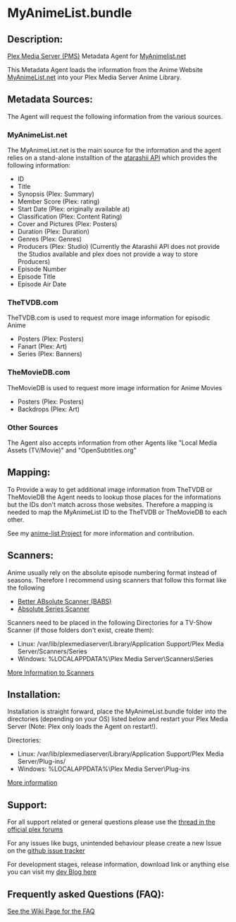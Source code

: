 MyAnimeList.bundle
==================

## Description:
[Plex Media Server (PMS)](https://www.plex.tv/) Metadata Agent for [MyAnimelist.net](https://myanimelist.net/)

This Metadata Agent loads the information from the Anime Website [MyAnimeList.net](https://myanimelist.net/) into your Plex Media Server Anime Library.

## Metadata Sources:
The Agent will request the following information from the various sources.

### MyAnimeList.net
The MyAnimeList.net is the main source for the information and the agent relies on a stand-alone installtion of the [atarashii API](https://bitbucket.org/animeneko/atarashii-api) which provides the following information:

* ID
* Title
* Synopsis (Plex: Summary)
* Member Score (Plex: rating)
* Start Date (Plex: originally available at)
* Classification (Plex: Content Rating)
* Cover and Pictures (Plex: Posters)
* Duration (Plex: Duration)
* Genres (Plex: Genres)
* Producers (Plex: Studio) (Currently the Atarashii API does not provide the Studios available and plex does not provide a way to store Producers)
* Episode Number
* Episode Title
* Episode Air Date

### TheTVDB.com
TheTVDB.com is used to request more image information for episodic Anime

* Posters (Plex: Posters)
* Fanart (Plex: Art)
* Series (Plex: Banners)

### TheMovieDB.com
TheMovieDB is used to request more image information for Anime Movies

* Posters (Plex: Posters)
* Backdrops (Plex: Art)

### Other Sources
The Agent also accepts information from other Agents like "Local Media Assets (TV/Movie)" and "OpenSubtitles.org"

## Mapping:
To Provide a way to get additional image information from TheTVDB or TheMovieDB the Agent needs to lookup those places for the informations but the IDs don't match across those websites. Therefore a mapping is needed to map the MyAnimeList ID to the TheTVDB or TheMovieDB to each other.

See my [anime-list Project](https://github.com/Fribb/anime-lists) for more information and contribution. 

## Scanners:
Anime usually rely on the absolute episode numbering format instead of seasons. Therefore I recommend using scanners that follow this format like the following

* [Better ABsolute Scanner (BABS)](https://forums.plex.tv/discussion/31081/better-absolute-scanner-babs/p1)
* [Absolute Series Scanner](https://github.com/ZeroQI/Absolute-Series-Scanner)

Scanners need to be placed in the following Directories for a TV-Show Scanner (if those folders don't exist, create them):

* Linux: /var/lib/plexmediaserver/Library/Application Support/Plex Media Server/Scanners/Series
* Windows: %LOCALAPPDATA%\Plex Media Server\Scanners\Series

[More Information to Scanners](https://support.plex.tv/articles/200241548-scanners/)

## Installation:
Installation is straight forward, place the MyAnimeList.bundle folder into the directories (depending on your OS) listed below and restart your Plex Media Server (Note: Plex only loads the Agent on restart!).  

Directories:
* Linux: /var/lib/plexmediaserver/Library/Application Support/Plex Media Server/Plug-ins/
* Windows: %LOCALAPPDATA%\Plex Media Server\Plug-ins

[More information](https://support.plex.tv/articles/201106098-how-do-i-find-the-plug-ins-folder/)

## Support:

For all support related or general questions please use the [thread in the official plex forums](https://forums.plex.tv/discussion/105054/release-myanimelist-net-metadata-agent/p1)

For any issues like bugs, unintended behaviour please create a new Issue on the [github issue tracker](https://github.com/Fribb/MyAnimeList.bundle/issues)

For development stages, release information, download link or anything else you can visit my [dev Blog here](https://coding.fribbtastic.net/projects/myanimelistagent/)


## Frequently asked Questions (FAQ):

[See the Wiki Page for the FAQ](https://github.com/Fribb/MyAnimeList.bundle/wiki/Frequently-Asked-Questions)